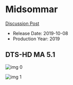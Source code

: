 # Midsommar

[Discussion Post](https://www.avsforum.com/threads/bass-eq-for-filtered-movies.2995212/post-58632030)

* Release Date: 2019-10-08
* Production Year: 2019

## DTS-HD MA 5.1

![img 0](https://i.imgur.com/5dADstc.jpg)

![img 1](https://i.imgur.com/TK56cPy.png)

